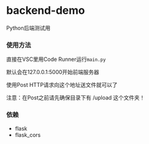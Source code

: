# backend-demo
Python后端测试用

### 使用方法

直接在VSC里用Code Runner运行`main.py`

默认会在127.0.0.1:5000开始前端服务器

使用Post HTTP请求向这个地址送文件就可以了

注意：在Post之前请先确保目录下有 /upload 这个文件夹！



### 依赖

- flask
- flask_cors
